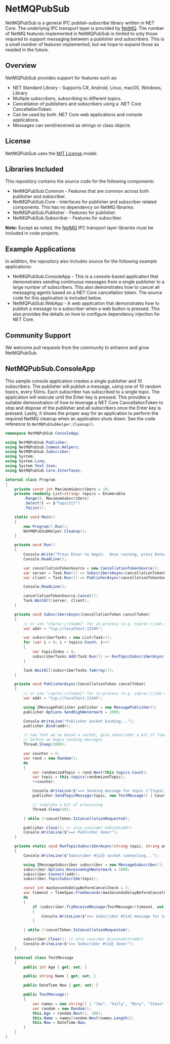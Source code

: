 # NetMQPubSub
NetMQPubSub is a general IPC publish-subscribe library written in NET Core. The underlying IPC transport layer is provided by
[NetMQ](https://github.com/zeromq/netmq).  The number of NetMQ features implemented in NetMQPubSub is limited to
only those required to support messaging between a publisher and subscribers. This is a small number of features
implemented, but we hope to expand those as needed in the future.

## Overview

NetMQPubSub provides support for features such as:
* NET Standard Library - Supports C#, Android, Linux, macOS, Windows, Library
* Multiple subscribers, subscribing to different topics.
* Cancellation of publishers and subscribers using a .NET Core CancellationToken.
* Can be used by both .NET Core web applications and console applications.
* Messages can send/received as strings or class objects.

## License
NetMQPubSub uses the <a href="https://mit-license.org/" target="_blank_">MIT License</a> model.

## Libraries Included

This repository contains the source code for the following components:

* NetMQPubSub.Common - Features that are common across both publisher and subscriber.
* NetMQPubSub.Core - Interfaces for publisher and subscriber related components. This has no dependency on NetMQ libraries.
* NetMQPubSub.Publisher - Features for publisher.
* NetMQPubSub.Subscriber - Features for subscriber.

**Note:** Except as noted, the [NetMQ](https://github.com/zeromq/netmq) IPC transport layer libraries must be
included in code projects.

## Example Applications

In addition, the repository also includes source for the following example applications:

* NetMQPubSub.ConsoleApp - This is a console-based application that demonstrates sending continuous messages from a single publisher to a large number of subscribers.  This also demonstrates how to cancel all messaging agents based on a NET Core cancellation token.
The source code for this application is included below.
* NetMQPubSub.WebApp - A web application that demonstrates how to publish a message to a subscriber when a web button is pressed. This also provides the details on how to configure dependency injection for NET Core.

## Community Support
We welcome pull requests from the community to enhance and grow NetMQPubSub.

## NetMQPubSub.ConsoleApp
This sample console application creates a single publisher and 10 subscribers.  The publisher will publish a message,
using one of 10 random topics, every 50ms.  Each subscriber has subscribed to a single topic.
The application will execute until the Enter key is pressed. This provides a suitable demonstration of how
to leverage a NET Core CancellationToken to stop and dispose of the publisher and all subscribers once
the Enter key is pressed. Lastly, it shows the proper way for an application to perform
the required NetMQ cleanup when an application shuts down.  See the code reference
to ```NetMQPubSubHelper.Cleanup()```.

``` csharp
namespace NetMQPubSub.ConsoleApp;

using NetMQPubSub.Publisher;
using NetMQPubSub.Common.Helpers;
using NetMQPubSub.Subscriber;
using System;
using System.Linq;
using System.Text.Json;
using NetMQPubSub.Core.Interfaces;

internal class Program
{
	private const int MaximumSubscribers = 10;
	private readonly List<string> topics = Enumerable
		.Range(0, MaximumSubscribers)
		.Select(t => $"Topic{t}")
		.ToList();

	static void Main()
	{
		new Program().Run();
		NetMQPubSubHelper.Cleanup();
	}

	private void Run()
	{
		Console.Write("Press Enter to begin.  Once running, press Enter again to stop.");
		Console.ReadLine();

		var cancellationTokenSource = new CancellationTokenSource();
		var server = Task.Run(() => SubscribersAsync(cancellationTokenSource.Token));
		var client = Task.Run(() => PublisherAsync(cancellationTokenSource.Token));

		Console.ReadLine();

		cancellationTokenSource.Cancel();
		Task.WaitAll(server, client);
	}

	private void SubscribersAsync(CancellationToken cancelToken)
	{
		// or use "inproc://{name}" for in-process (e.g. inproc://job-service)
		var addr = "tcp://localhost:12345";

		var subscriberTasks = new List<Task>();
		for (var i = 0; i < topics.Count; i++)
		{
			var topicIndex = i;
			subscriberTasks.Add(Task.Run(() => RunTopicSubscriberAsync(topics[topicIndex], addr, topicIndex, cancelToken), cancelToken));
		}

		Task.WaitAll(subscriberTasks.ToArray());
	}

	private void PublisherAsync(CancellationToken cancelToken)
	{
		// or use "inproc://{name}" for in-process (e.g. inproc://job-service)
		var addr = "tcp://localhost:12345";

		using IMessagePublisher publisher = new MessagePublisher();
		publisher.Options.SendHighWatermark = 1000;

		Console.WriteLine("Publisher socket binding...");
		publisher.Bind(addr);

		// now that we've bound a socket, give subscriber a bit of time to initialize
		// before we begin sending messages
		Thread.Sleep(1000);

		var counter = 0;
		var rand = new Random();
		do
		{
			var randomizedTopic = rand.Next(this.topics.Count);
			var topic = this.topics[randomizedTopic];
			++counter;

			Console.WriteLine($"==> Sending message for topic \"{topic}\". Message: #{counter}");
			publisher.SendTopicMessage(topic, new TestMessage() { Counter = counter });

			// simulate a bit of processing
			Thread.Sleep(50);

		} while (!cancelToken.IsCancellationRequested);

		publisher.Close(); // also consider Unbind(addr)
		Console.WriteLine($"==> Publisher done!");
	}

	private static void RunTopicSubscriberAsync(string topic, string addr, int id, CancellationToken cancelToken)
	{
		Console.WriteLine($"Subscriber #{id} socket connecting...");

		using IMessageSubscriber subscriber = new MessageSubscriber();
		subscriber.Options.ReceiveHighWatermark = 1000;
		subscriber.Connect(addr);
		subscriber.TopicSubscribe(topic);

		const int maxSecondsDelayBeforeCancelCheck = 2;
		var timeout = TimeSpan.FromSeconds(maxSecondsDelayBeforeCancelCheck);
		do
		{
			if (subscriber.TryReceiveMessage<TestMessage>(timeout, out var messageTopicReceived, out var entityReceived))
			{
				Console.WriteLine($"<== Subscriber #{id} message for topic \"{messageTopicReceived}\". Message: {JsonSerializer.Serialize(entityReceived)}");
			}

		} while (!cancelToken.IsCancellationRequested);

		subscriber.Close(); // also consider Disconnect(addr)
		Console.WriteLine($"<== Subscriber #{id} done!");
	}

    internal class TestMessage
    {
        public int Age { get; set; }

        public string Name { get; set; }

        public DateTime Now { get; set; }

        public TestMessage()
        {
            var names = new string[] { "Joe", "Sally", "Mary", "Steve", "Iris", "Bob" };
            var random = new Random();
            this.Age = random.Next(1, 100);
            this.Name = names[random.Next(names.Length)];
            this.Now = DateTime.Now;
        }
    }
}

```